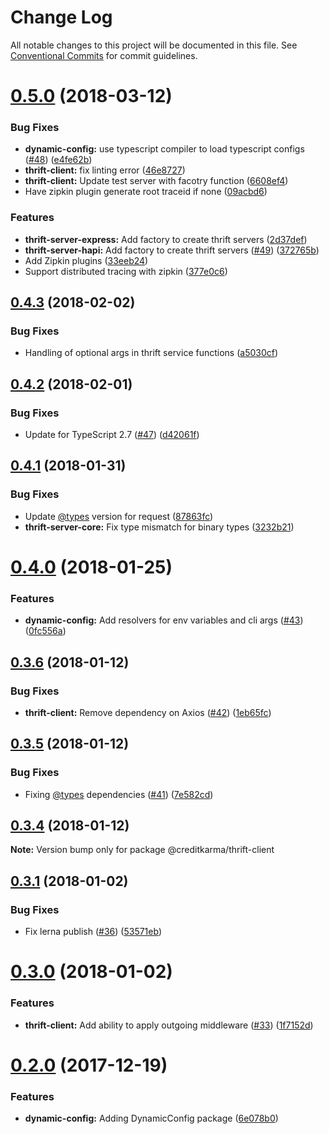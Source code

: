 # Change Log

All notable changes to this project will be documented in this file.
See [Conventional Commits](https://conventionalcommits.org) for commit guidelines.

<a name="0.5.0"></a>
# [0.5.0](https://github.com/creditkarma/thrift-server/tree/master/packages/thrift-client/compare/v0.4.3...v0.5.0) (2018-03-12)


### Bug Fixes

* **dynamic-config:** use typescript compiler to load typescript configs ([#48](https://github.com/creditkarma/thrift-server/tree/master/packages/thrift-client/issues/48)) ([e4fe62b](https://github.com/creditkarma/thrift-server/tree/master/packages/thrift-client/commit/e4fe62b))
* **thrift-client:** fix linting error ([46e8727](https://github.com/creditkarma/thrift-server/tree/master/packages/thrift-client/commit/46e8727))
* **thrift-client:** Update test server with facotry function ([6608ef4](https://github.com/creditkarma/thrift-server/tree/master/packages/thrift-client/commit/6608ef4))
* Have zipkin plugin generate root traceid if none ([09acbd6](https://github.com/creditkarma/thrift-server/tree/master/packages/thrift-client/commit/09acbd6))


### Features

* **thrift-server-express:** Add factory to create thrift servers ([2d37def](https://github.com/creditkarma/thrift-server/tree/master/packages/thrift-client/commit/2d37def))
* **thrift-server-hapi:** Add factory to create thrift servers ([#49](https://github.com/creditkarma/thrift-server/tree/master/packages/thrift-client/issues/49)) ([372765b](https://github.com/creditkarma/thrift-server/tree/master/packages/thrift-client/commit/372765b))
* Add Zipkin plugins ([33eeb24](https://github.com/creditkarma/thrift-server/tree/master/packages/thrift-client/commit/33eeb24))
* Support distributed tracing with zipkin ([377e0c6](https://github.com/creditkarma/thrift-server/tree/master/packages/thrift-client/commit/377e0c6))




<a name="0.4.3"></a>
## [0.4.3](https://github.com/creditkarma/thrift-server/tree/master/packages/thrift-client/compare/v0.4.2...v0.4.3) (2018-02-02)


### Bug Fixes

* Handling of optional args in thrift service functions ([a5030cf](https://github.com/creditkarma/thrift-server/tree/master/packages/thrift-client/commit/a5030cf))




<a name="0.4.2"></a>
## [0.4.2](https://github.com/creditkarma/thrift-server/tree/master/packages/thrift-client/compare/v0.4.1...v0.4.2) (2018-02-01)


### Bug Fixes

* Update for TypeScript 2.7 ([#47](https://github.com/creditkarma/thrift-server/tree/master/packages/thrift-client/issues/47)) ([d42061f](https://github.com/creditkarma/thrift-server/tree/master/packages/thrift-client/commit/d42061f))




<a name="0.4.1"></a>
## [0.4.1](https://github.com/creditkarma/thrift-server/tree/master/packages/thrift-client/compare/v0.4.0...v0.4.1) (2018-01-31)


### Bug Fixes

* Update [@types](https://github.com/types) version for request ([87863fc](https://github.com/creditkarma/thrift-server/tree/master/packages/thrift-client/commit/87863fc))
* **thrift-server-core:** Fix type mismatch for binary types ([3232b21](https://github.com/creditkarma/thrift-server/tree/master/packages/thrift-client/commit/3232b21))




<a name="0.4.0"></a>
# [0.4.0](https://github.com/creditkarma/thrift-server/tree/master/packages/thrift-client/compare/v0.3.6...v0.4.0) (2018-01-25)


### Features

* **dynamic-config:** Add resolvers for env variables and cli args ([#43](https://github.com/creditkarma/thrift-server/tree/master/packages/thrift-client/issues/43)) ([0fc556a](https://github.com/creditkarma/thrift-server/tree/master/packages/thrift-client/commit/0fc556a))




<a name="0.3.6"></a>
## [0.3.6](https://github.com/creditkarma/thrift-server/tree/master/packages/thrift-client/compare/v0.3.5...v0.3.6) (2018-01-12)


### Bug Fixes

* **thrift-client:** Remove dependency on Axios ([#42](https://github.com/creditkarma/thrift-server/tree/master/packages/thrift-client/issues/42)) ([1eb65fc](https://github.com/creditkarma/thrift-server/tree/master/packages/thrift-client/commit/1eb65fc))




<a name="0.3.5"></a>
## [0.3.5](https://github.com/creditkarma/thrift-server/tree/master/packages/thrift-client/compare/v0.3.4...v0.3.5) (2018-01-12)


### Bug Fixes

* Fixing [@types](https://github.com/types) dependencies ([#41](https://github.com/creditkarma/thrift-server/tree/master/packages/thrift-client/issues/41)) ([7e582cd](https://github.com/creditkarma/thrift-server/tree/master/packages/thrift-client/commit/7e582cd))




<a name="0.3.4"></a>
## [0.3.4](https://github.com/creditkarma/thrift-server/tree/master/packages/thrift-client/compare/v0.3.3...v0.3.4) (2018-01-12)




**Note:** Version bump only for package @creditkarma/thrift-client

<a name="0.3.1"></a>
## [0.3.1](https://github.com/creditkarma/thrift-server/tree/master/packages/thrift-client/compare/v0.3.0...v0.3.1) (2018-01-02)


### Bug Fixes

* Fix lerna publish ([#36](https://github.com/creditkarma/thrift-server/tree/master/packages/thrift-client/issues/36)) ([53571eb](https://github.com/creditkarma/thrift-server/tree/master/packages/thrift-client/commit/53571eb))




<a name="0.3.0"></a>
# [0.3.0](https://github.com/creditkarma/thrift-server/tree/master/packages/thrift-client/compare/v0.2.0...v0.3.0) (2018-01-02)


### Features

* **thrift-client:** Add ability to apply outgoing middleware ([#33](https://github.com/creditkarma/thrift-server/tree/master/packages/thrift-client/issues/33)) ([1f7152d](https://github.com/creditkarma/thrift-server/tree/master/packages/thrift-client/commit/1f7152d))




<a name="0.2.0"></a>
# [0.2.0](https://github.com/creditkarma/thrift-server/tree/master/packages/thrift-client/compare/v0.1.3...v0.2.0) (2017-12-19)


### Features

* **dynamic-config:** Adding DynamicConfig package ([6e078b0](https://github.com/creditkarma/thrift-server/tree/master/packages/thrift-client/commit/6e078b0))
